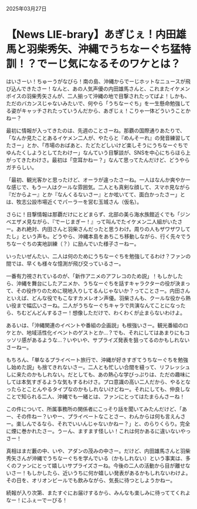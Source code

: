 2025年03月27日

# 【News LIE-brary】あぎじぇ！内田雄馬と羽柴秀矢、沖縄でうちなーぐち猛特訓！？でーじ気になるそのワケとは？

はいさーい！ちゅーうがなびら！南の島、沖縄からでーじホットなニュースが飛び込んできたさー！なんと、あの人気声優の内田雄馬さんと、これまたイケメンボイスの羽柴秀矢さんが、二人揃って沖縄の地で目撃されたってばよ！しかも、ただのバカンスじゃないみたいで、何やら「うちなーぐち」を一生懸命勉強してる姿がキャッチされたっていうんだから、あぎじぇ！こりゃ一体どういうことかねー？

最初に情報が入ってきたのは、先週のことさーね。那覇の国際通りあたりで、「なんか見たことあるイケメン二人が、やたらと『めんそーれ』の発音練習してたさー」とか、「市場のおばあと、たどたどしいけど楽しそうにうちなーぐちでゆんたくしようとしてたわけー」なんていう目撃談が、SNSを中心にちらほら上がってきたわけさ。最初は「空耳かねー？」なんて思ってたんだけど、どうやらガチらしい。

「最初、観光客かと思ったけど、オーラが違ったさーね。一人はなんか爽やかーな感じで、もう一人はクールな雰囲気。二人とも真剣な顔して、スマホ見ながら『だからよー』とか『なんくるないさー』とか呟いてて、面白かったさー」とは、牧志公設市場近くでパーラーを営む玉城さん（仮名）。

さらに！目撃情報は那覇だけにとどまらず、北部の美ら海水族館近くでも「ジンベエザメ見ながら、『でーじまぎー！』って叫んでたイケメン二人組がいたさー。あれ絶対、内田さんと羽柴さんだったと思うわけ。周りの人もザワザワしてたし」という声も。どうやら、沖縄本島をあちこち移動しながら、行く先々でうちなーぐちの実地訓練（？）に励んでいた様子さーねー。

いったいぜんたい、二人は何のためにうちなーぐちを勉強してるわけ？ファンの間では、早くも様々な憶測が飛び交っているさー。

一番有力視されているのが、「新作アニメのアフレコのため説」！もしかしたら、沖縄を舞台にしたアニメか、うちなーぐちを話すキャラクターの役が決まって、その役作りのために現地入りしてるんじゃないか？ってことさー。内田さんといえば、どんな役でもこなすカメレオン声優。羽柴さんも、クールな役から熱い役まで幅広いさーね。二人がうちなーぐちキャラで共演なんてことになったら、ちむどんどんするさー！想像しただけで、わくわくが止まらないわけよ。

あるいは、「沖縄関連のイベントや番組の企画説」も根強いさー。観光番組のロケとか、地域活性化イベントのゲストとか…？でも、それにしてはあまりにもコッソリ感があるような…？いやいや、サプライズ発表を狙ってるのかもしれないさーねー。

もちろん、「単なるプライベート旅行で、沖縄が好きすぎてうちなーぐちを勉強し始めた説」も捨てきれないさー。二人とも忙しい合間を縫って、リフレッシュしに来たのかもしれない。だとしても、あの熱心な学びっぷりは、ただの趣味にしては本気すぎるような気もするわけさ。プロ意識の高い二人だから、やるとなったらとことんやるタイプなのかもしれないけどねー。それにしても、仲良しなことで知られる二人、沖縄でも一緒とは、ファンにとってはたまらんさーね！

この件について、所属事務所の関係者にこっそり話を聞いてみたんだけど、「あー、その件ねー？いやー、プライベートなことさー、わんからは何も言えんさー。楽しんでるなら、それでいいんじゃないかねー？」と、のらりくらり。完全に煙に巻かれたさー。うーん、ますます怪しい！これは何かあるに違いないやっさー！

真相はまだ藪の中、いや、アダンの茂みの中さー。だけど、内田雄馬さんと羽柴秀矢さんが沖縄でうちなーぐちを学んでいる（かもしれない）という事実は、多くのファンにとって嬉しいサプライズさーね。今後の二人の活動から目が離せないさー！もしかしたら、近いうちに何か嬉しい発表があるかもしれないわけよ。その日を、オリオンビールでも飲みながら、気長に待つとしようかねー。

続報が入り次第、またすぐにお届けするから、みんなも楽しみに待っててくれよなー！にふぇーでーびる！